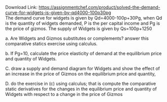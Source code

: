 Download Link: https://assignmentchef.com/product/solved-the-demand-curve-for-widgets-is-given-by-qd4000-100p30pg
<br>
The demand curve for widgets is given by Qd=4000-100p+30Pg, when Qd is the quantity of widgets demanded, P is the per capital income and Pg is the price of gizmos. The supply of Widgets is given by Qs=100p+1250

a. Are Widgets and Gizmos substitutes or complements? answer this comparative statics exercise using calculus.

b. If Pg=10, calculate the price elasticity of demand at the equilibrium price and quantity of Widgets.

C. draw a supply and demand diagram for Widgets and show the effect of an increase in the price of Gizmos on the equilibrium price and quantity,

D. do the exercise in (c) using calculus; that is compute the comparative static derivatives for the changes in the equilibrium price and quantity of Widgets with respect to a change in the price of Gizmos